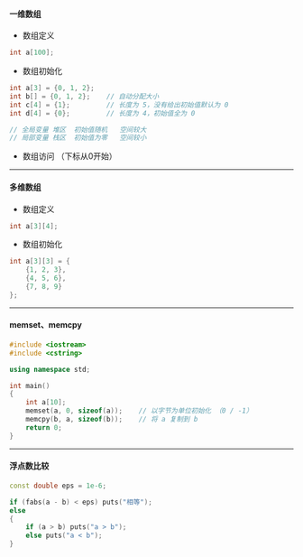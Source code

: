 #### 一维数组

- 数组定义

```c++
int a[100];
```

- 数组初始化

```c++
int a[3] = {0, 1, 2};
int b[] = {0, 1, 2};    // 自动分配大小
int c[4] = {1};         // 长度为 5，没有给出初始值默认为 0
int d[4] = {0};         // 长度为 4，初始值全为 0

// 全局变量	堆区	初始值随机	空间较大
// 局部变量	栈区	初始值为零	空间较小
```

- 数组访问 （下标从0开始）



------

####  多维数组

- 数组定义

```c++
int a[3][4];
```

- 数组初始化

```c++
int a[3][3] = {
    {1, 2, 3}, 
    {4, 5, 6},
    {7, 8, 9}
};
```



-------

#### memset、memcpy

```c++
#include <iostream>
#include <cstring>

using namespace std;

int main()
{
    int a[10];
    memset(a, 0, sizeof(a));	// 以字节为单位初始化 （0 / -1）
    memcpy(b, a, sizeof(b));	// 将 a 复制到 b
    return 0;
}
```



------

#### 浮点数比较

```c++
const double eps = 1e-6;

if (fabs(a - b) < eps) puts("相等");
else
{
    if (a > b) puts("a > b");
    else puts("a < b");
}
```

